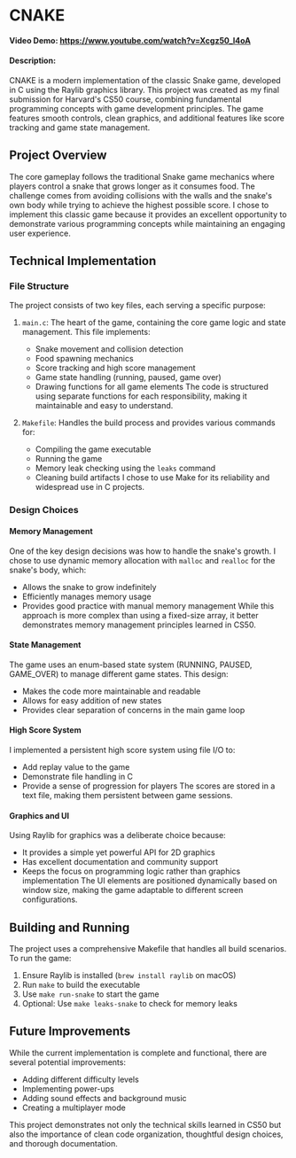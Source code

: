 # CNAKE

#### Video Demo: https://www.youtube.com/watch?v=Xcgz50_l4oA

#### Description:

CNAKE is a modern implementation of the classic Snake game, developed in C using the Raylib graphics library. This project was created as my final submission for Harvard's CS50 course, combining fundamental programming concepts with game development principles. The game features smooth controls, clean graphics, and additional features like score tracking and game state management.

## Project Overview

The core gameplay follows the traditional Snake game mechanics where players control a snake that grows longer as it consumes food. The challenge comes from avoiding collisions with the walls and the snake's own body while trying to achieve the highest possible score. I chose to implement this classic game because it provides an excellent opportunity to demonstrate various programming concepts while maintaining an engaging user experience.

## Technical Implementation

### File Structure

The project consists of two key files, each serving a specific purpose:

1. `main.c`: The heart of the game, containing the core game logic and state management. This file implements:

   - Snake movement and collision detection
   - Food spawning mechanics
   - Score tracking and high score management
   - Game state handling (running, paused, game over)
   - Drawing functions for all game elements
     The code is structured using separate functions for each responsibility, making it maintainable and easy to understand.

2. `Makefile`: Handles the build process and provides various commands for:
   - Compiling the game executable
   - Running the game
   - Memory leak checking using the `leaks` command
   - Cleaning build artifacts
     I chose to use Make for its reliability and widespread use in C projects.

### Design Choices

#### Memory Management

One of the key design decisions was how to handle the snake's growth. I chose to use dynamic memory allocation with `malloc` and `realloc` for the snake's body, which:

- Allows the snake to grow indefinitely
- Efficiently manages memory usage
- Provides good practice with manual memory management
  While this approach is more complex than using a fixed-size array, it better demonstrates memory management principles learned in CS50.

#### State Management

The game uses an enum-based state system (RUNNING, PAUSED, GAME_OVER) to manage different game states. This design:

- Makes the code more maintainable and readable
- Allows for easy addition of new states
- Provides clear separation of concerns in the main game loop

#### High Score System

I implemented a persistent high score system using file I/O to:

- Add replay value to the game
- Demonstrate file handling in C
- Provide a sense of progression for players
  The scores are stored in a text file, making them persistent between game sessions.

#### Graphics and UI

Using Raylib for graphics was a deliberate choice because:

- It provides a simple yet powerful API for 2D graphics
- Has excellent documentation and community support
- Keeps the focus on programming logic rather than graphics implementation
  The UI elements are positioned dynamically based on window size, making the game adaptable to different screen configurations.

## Building and Running

The project uses a comprehensive Makefile that handles all build scenarios. To run the game:

1. Ensure Raylib is installed (`brew install raylib` on macOS)
2. Run `make` to build the executable
3. Use `make run-snake` to start the game
4. Optional: Use `make leaks-snake` to check for memory leaks

## Future Improvements

While the current implementation is complete and functional, there are several potential improvements:

- Adding different difficulty levels
- Implementing power-ups
- Adding sound effects and background music
- Creating a multiplayer mode

This project demonstrates not only the technical skills learned in CS50 but also the importance of clean code organization, thoughtful design choices, and thorough documentation.
